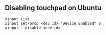## Disabling touchpad on Ubuntu

  `xinput list`<br>
  `xinput set-prop <dev id> "Device Enabled" 0`<br>
  `xinput --disable <dev id>`
